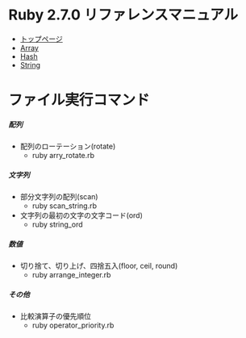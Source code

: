 # Ruby 2.7.0 リファレンスマニュアル
 - [トップページ](https://docs.ruby-lang.org/ja/latest/doc/index.html)
 - [Array](https://docs.ruby-lang.org/ja/latest/class/Array.html)
 - [Hash](https://docs.ruby-lang.org/ja/latest/class/Hash.html)
 - [String](https://docs.ruby-lang.org/ja/latest/class/String.html)

# ファイル実行コマンド
##### 配列
 - 配列のローテーション(rotate)
   - ruby arry_rotate.rb

##### 文字列
 - 部分文字列の配列(scan)
   - ruby scan_string.rb
 - 文字列の最初の文字の文字コード(ord)
   - ruby string_ord

##### 数値
 - 切り捨て、切り上げ、四捨五入(floor, ceil, round)
   - ruby arrange_integer.rb
##### その他
 - 比較演算子の優先順位
   - ruby operator_priority.rb
